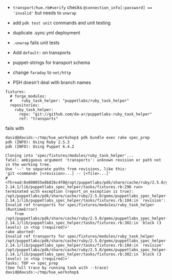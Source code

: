 * `transport/hue.rb#verify` checks `@connection_info[:password] == 'invalid'` but needs to `unwrap`

* add `pdk test unit` commands and unit testing

* duplicate .sync.yml deployment

* `.unwrap` fails unit tests

* Add `default:` on transports

* puppet-strings for transport schema

* change `faraday` to `net/http`

* PSH doesn't deal with branch names
```
fixtures:
  # forge_modules:
  #    ruby_task_helper: "puppetlabs/ruby_task_helper"
  repositories:
    ruby_task_helper:
      repo: "git://github.com/da-ar/puppetlabs-ruby_task_helper"
      ref: "transports"
```
fails with

```
david@davids:~/tmp/hue_workshop$ pdk bundle exec rake spec_prep
pdk (INFO): Using Ruby 2.5.3
pdk (INFO): Using Puppet 6.4.2

Cloning into 'spec/fixtures/modules/ruby_task_helper'...
fatal: ambiguous argument 'transports': unknown revision or path not in the working tree.
Use '--' to separate paths from revisions, like this:
'git <command> [<revision>...] -- [<file>...]'
#<Thread:0x000055e8b826c4f0@/opt/puppetlabs/pdk/share/cache/ruby/2.5.0/gems/puppetlabs_spec_helper-2.14.1/lib/puppetlabs_spec_helper/tasks/fixtures.rb:296 run> terminated with exception (report_on_exception is true):
/opt/puppetlabs/pdk/share/cache/ruby/2.5.0/gems/puppetlabs_spec_helper-2.14.1/lib/puppetlabs_spec_helper/tasks/fixtures.rb:184:in `revision': Invalid ref transports for spec/fixtures/modules/ruby_task_helper (RuntimeError)
	from /opt/puppetlabs/pdk/share/cache/ruby/2.5.0/gems/puppetlabs_spec_helper-2.14.1/lib/puppetlabs_spec_helper/tasks/fixtures.rb:302:in `block (3 levels) in <top (required)>'
rake aborted!
Invalid ref transports for spec/fixtures/modules/ruby_task_helper
/opt/puppetlabs/pdk/share/cache/ruby/2.5.0/gems/puppetlabs_spec_helper-2.14.1/lib/puppetlabs_spec_helper/tasks/fixtures.rb:184:in `revision'
/opt/puppetlabs/pdk/share/cache/ruby/2.5.0/gems/puppetlabs_spec_helper-2.14.1/lib/puppetlabs_spec_helper/tasks/fixtures.rb:302:in `block (3 levels) in <top (required)>'
Tasks: TOP => spec_prep
(See full trace by running task with --trace)
david@davids:~/tmp/hue_workshop$
```
